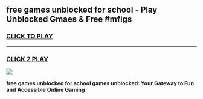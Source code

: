 
## free games unblocked for school - Play Unblocked Gmaes & Free #mfigs
<h3>
<a href="https://news.freeplayer.one?title=free_games_unblocked_for_school&ref=03M">CLICK TO PLAY</a></h3>
<hr>

<h3>
<a href="https://news.freeplayer.one?title=free_games_unblocked_for_school&ref=03M">CLICK 2 PLAY</a>
  
</h3>

<a href="https://news.freeplayer.one?title=free_games_unblocked_for_school&ref=03M"><img src="https://clearcache.store/games.png"></a>


**free games unblocked for school games unblocked: Your Gateway to Fun and Accessible Online Gaming**
